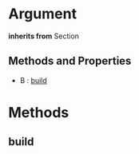 # Argument


**inherits from** Section 

## Methods and Properties
- B : [build](#build) 

# Methods

## build



